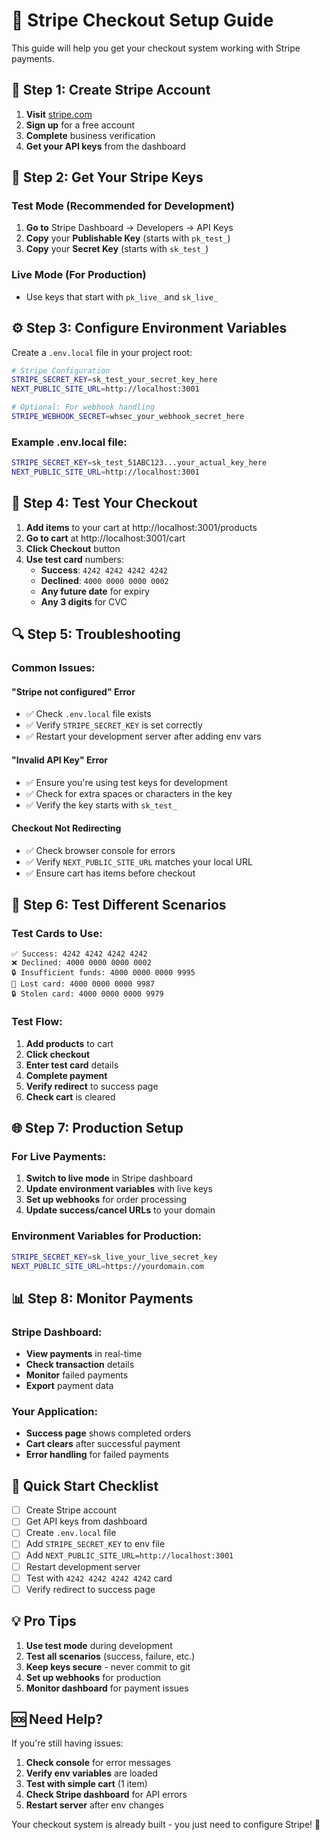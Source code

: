 # 🛒 Stripe Checkout Setup Guide

This guide will help you get your checkout system working with Stripe payments.

## 🔧 Step 1: Create Stripe Account

1. **Visit** [stripe.com](https://stripe.com)
2. **Sign up** for a free account
3. **Complete** business verification
4. **Get your API keys** from the dashboard

## 🔑 Step 2: Get Your Stripe Keys

### Test Mode (Recommended for Development)
1. **Go to** Stripe Dashboard → Developers → API Keys
2. **Copy** your **Publishable Key** (starts with `pk_test_`)
3. **Copy** your **Secret Key** (starts with `sk_test_`)

### Live Mode (For Production)
- Use keys that start with `pk_live_` and `sk_live_`

## ⚙️ Step 3: Configure Environment Variables

Create a `.env.local` file in your project root:

```bash
# Stripe Configuration
STRIPE_SECRET_KEY=sk_test_your_secret_key_here
NEXT_PUBLIC_SITE_URL=http://localhost:3001

# Optional: For webhook handling
STRIPE_WEBHOOK_SECRET=whsec_your_webhook_secret_here
```

### Example .env.local file:
```bash
STRIPE_SECRET_KEY=sk_test_51ABC123...your_actual_key_here
NEXT_PUBLIC_SITE_URL=http://localhost:3001
```

## 🧪 Step 4: Test Your Checkout

1. **Add items** to your cart at http://localhost:3001/products
2. **Go to cart** at http://localhost:3001/cart
3. **Click Checkout** button
4. **Use test card** numbers:
   - **Success**: `4242 4242 4242 4242`
   - **Declined**: `4000 0000 0000 0002`
   - **Any future date** for expiry
   - **Any 3 digits** for CVC

## 🔍 Step 5: Troubleshooting

### Common Issues:

#### "Stripe not configured" Error
- ✅ Check `.env.local` file exists
- ✅ Verify `STRIPE_SECRET_KEY` is set correctly
- ✅ Restart your development server after adding env vars

#### "Invalid API Key" Error
- ✅ Ensure you're using test keys for development
- ✅ Check for extra spaces or characters in the key
- ✅ Verify the key starts with `sk_test_`

#### Checkout Not Redirecting
- ✅ Check browser console for errors
- ✅ Verify `NEXT_PUBLIC_SITE_URL` matches your local URL
- ✅ Ensure cart has items before checkout

## 📱 Step 6: Test Different Scenarios

### Test Cards to Use:
```
✅ Success: 4242 4242 4242 4242
❌ Declined: 4000 0000 0000 0002
🔒 Insufficient funds: 4000 0000 0000 9995
🚫 Lost card: 4000 0000 0000 9987
🔒 Stolen card: 4000 0000 0000 9979
```

### Test Flow:
1. **Add products** to cart
2. **Click checkout**
3. **Enter test card** details
4. **Complete payment**
5. **Verify redirect** to success page
6. **Check cart** is cleared

## 🌐 Step 7: Production Setup

### For Live Payments:
1. **Switch to live mode** in Stripe dashboard
2. **Update environment variables** with live keys
3. **Set up webhooks** for order processing
4. **Update success/cancel URLs** to your domain

### Environment Variables for Production:
```bash
STRIPE_SECRET_KEY=sk_live_your_live_secret_key
NEXT_PUBLIC_SITE_URL=https://yourdomain.com
```

## 📊 Step 8: Monitor Payments

### Stripe Dashboard:
- **View payments** in real-time
- **Check transaction** details
- **Monitor** failed payments
- **Export** payment data

### Your Application:
- **Success page** shows completed orders
- **Cart clears** after successful payment
- **Error handling** for failed payments

## 🚀 Quick Start Checklist

- [ ] Create Stripe account
- [ ] Get API keys from dashboard
- [ ] Create `.env.local` file
- [ ] Add `STRIPE_SECRET_KEY` to env file
- [ ] Add `NEXT_PUBLIC_SITE_URL=http://localhost:3001`
- [ ] Restart development server
- [ ] Test with `4242 4242 4242 4242` card
- [ ] Verify redirect to success page

## 💡 Pro Tips

1. **Use test mode** during development
2. **Test all scenarios** (success, failure, etc.)
3. **Keep keys secure** - never commit to git
4. **Set up webhooks** for production
5. **Monitor dashboard** for payment issues

## 🆘 Need Help?

If you're still having issues:

1. **Check console** for error messages
2. **Verify env variables** are loaded
3. **Test with simple cart** (1 item)
4. **Check Stripe dashboard** for API errors
5. **Restart server** after env changes

Your checkout system is already built - you just need to configure Stripe! 🎉
